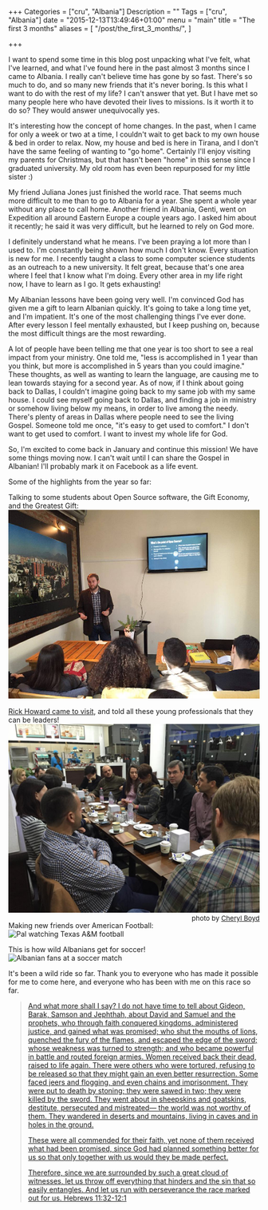 +++
Categories = ["cru", "Albania"]
Description = ""
Tags = ["cru", "Albania"]
date = "2015-12-13T13:49:46+01:00"
menu = "main"
title = "The first 3 months"
aliases = [
  "/post/the_first_3_months/",
]

+++

I want to spend some time in this blog post unpacking what I've felt, what I've learned, and what I've found here in the past almost 3 months since I came to Albania.  I really can't believe time has gone by so fast.  There's so much to do, and so many new friends that it's never boring.  Is this what I want to do with the rest of my life?  I can't answer that yet.  But I have met so many people here who have devoted their lives to missions.  Is it worth it to do so?  They would answer unequivocally yes.

It's interesting how the concept of home changes.  In the past, when I came for only a week or two at a time, I couldn't wait to get back to my own house & bed in order to relax.  Now, my house and bed is here in Tirana, and I don't have the same feeling of wanting to "go home".  Certainly I'll enjoy visiting my parents for Christmas, but that hasn't been "home" in this sense since I graduated university.  My old room has even been repurposed for my little sister :)

My friend Juliana Jones just finished the world race.  That seems much more difficult to me than to go to Albania for a year.  She spent a whole year without any place to call home.  Another friend in Albania, Genti, went on Expedition all around Eastern Europe a couple years ago.  I asked him about it recently; he said it was very difficult, but he learned to rely on God more.

I definitely understand what he means.  I've been praying a lot more than I used to.  I'm constantly being shown how much I don't know.  Every situation is new for me.  I recently taught a class to some computer science students as an outreach to a new university.  It felt great, because that's one area where I feel that I know what I'm doing.  Every other area in my life right now, I have to learn as I go.  It gets exhausting!

My Albanian lessons have been going very well.  I'm convinced God has given me a gift to learn Albanian quickly.  It's going to take a long time yet, and I'm impatient.  It's one of the most challenging things I've ever done.  After every lesson I feel mentally exhausted, but I keep pushing on, because the most difficult things are the most rewarding.

A lot of people have been telling me that one year is too short to see a real impact from your ministry.  One told me, "less is accomplished in 1 year than you think, but more is accomplished in 5 years than you could imagine."  These thoughts, as well as wanting to learn the language, are causing me to lean towards staying for a second year.  As of now, if I think about going back to Dallas, I couldn't imagine going back to my same job with my same house.  I could see myself going back to Dallas, and finding a job in ministry or somehow living below my means, in order to live among the needy.  There's plenty of areas in Dallas where people need to see the living Gospel.  Someone told me once, "it's easy to get used to comfort." I don't want to get used to comfort.  I want to invest my whole life for God.

So, I'm excited to come back in January and continue this mission!  We have some things moving now.  I can't wait until I can share the Gospel in Albanian!  I'll probably mark it on Facebook as a life event.

Some of the highlights from the year so far:

Talking to some students about Open Source software, the Gift Economy, and the Greatest Gift:
![C++ Talk](/images/2015/CPP_talk_2.jpg)

[Rick Howard came to visit](/post/welcome_weekend/), and told all these young professionals that they can be leaders!
![Young Professionals with Rick](/images/2015/young_professionals_with_rick.jpg)
<span style="float: right; font-size: 10pt;">photo by <a href="https://www.instagram.com/p/-7In4IhIcu/">Cheryl Boyd</a></span>

Making new friends over American Football:
![Pal watching Texas A&M football](/images/2015/pal_texas_a&m.640x.jpg)

This is how wild Albanians get for soccer!
![Albanian fans at a soccer match](/images/2015/albanians_at_soccer_match.640x.jpg)

It's been a wild ride so far.  Thank you to everyone who has made it possible for me to come here, and everyone who has been with me on this race so far.

<a href="http://www.desiringgod.org/messages/running-with-the-witnesses">

> And what more shall I say? I do not have time to tell about Gideon, Barak, Samson 
> and Jephthah, about David and Samuel and the prophets, who through faith 
> conquered kingdoms, administered justice, and gained what was promised; who shut 
> the mouths of lions, quenched the fury of the flames, and escaped the edge of the 
> sword; whose weakness was turned to strength; and who became powerful in battle and 
> routed foreign armies. Women received back their dead, raised to life again. 
> There were others who were tortured, refusing to be released so that they might 
> gain an even better resurrection. Some faced jeers and flogging, and even chains 
> and imprisonment. They were put to death by stoning; they were sawed in two; 
> they were killed by the sword. They went about in sheepskins and goatskins, 
> destitute, persecuted and mistreated— the world was not worthy of them. They 
> wandered in deserts and mountains, living in caves and in holes in the ground.
>  
> These were all commended for their faith, yet none of them received what had been 
> promised, since God had planned something better for us so that only together 
> with us would they be made perfect.
>  
> Therefore, since we are surrounded by such a great cloud of witnesses, let us throw 
> off everything that hinders and the sin that so easily entangles. And let us run 
> with perseverance the race marked out for us.
> <span class="source"><a href="http://biblehub.com/niv/hebrews/11.htm">Hebrews 11:32-12:1</a></span>

</a>